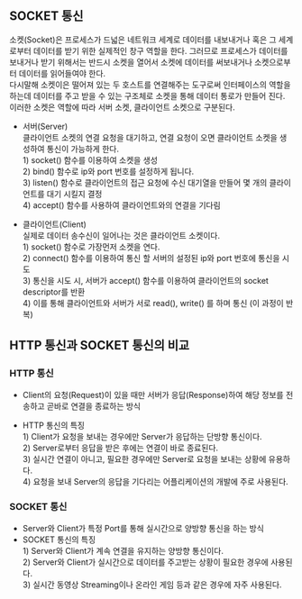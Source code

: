 ## SOCKET 통신

소켓(Socket)은 프로세스가 드넓은 네트워크 세계로 데이터를 내보내거나 혹은 그 세계로부터 데이터를 받기 위한 실제적인 창구 역할을 한다. 그러므로 프로세스가 데이터를 보내거나 받기 위해서는 반드시 소켓을 열어서 소켓에 데이터를 써보내거나 소켓으로부터 데이터를 읽어들여야 한다.  
다시말해 소켓이은 떨어져 있는 두 호스트를 연결해주는 도구로써 인터페이스의 역할을 하는데 데이터를 주고 받을 수 있는 구조체로 소켓을 통해 데이터 통로가 만들어 진다. 이러한 소켓은 역할에 따라 서버 소켓, 클라이언트 소켓으로 구분된다.

- 서버(Server)  
  클라이언트 소켓의 연결 요청을 대기하고, 연결 요청이 오면 클라이언트 소켓을 생성하여 통신이 가능하게 한다.  
  1\) socket() 함수를 이용하여 소켓을 생성  
  2\) bind() 함수로 ip와 port 번호를 설정하게 됩니다.  
  3\) listen() 함수로 클라이언트의 접근 요청에 수신 대기열을 만들어 몇 개의 클라이언트를 대기 시킬지 결정  
  4\) accept() 함수를 사용하여 클라이언트와의 연결을 기다림

- 클라이언트(Client)  
  실제로 데이터 송수신이 일어나는 것은 클라이언트 소켓이다.  
  1\) socket() 함수로 가장먼저 소켓을 연다.  
  2\) connect() 함수를 이용하여 통신 할 서버의 설정된 ip와 port 번호에 통신을 시도  
  3\) 통신을 시도 시, 서버가 accept() 함수를 이용하여 클라이언트의 socket descriptor를 반환  
  4\) 이를 통해 클라이언트와 서버가 서로 read(), write() 를 하며 통신 (이 과정이 반복)

## HTTP 통신과 SOCKET 통신의 비교

### HTTP 통신

- Client의 요청(Request)이 있을 때만 서버가 응답(Response)하여 해당 정보를 전송하고 곧바로 연결을 종료하는 방식

- HTTP 통신의 특징  
  1\) Client가 요청을 보내는 경우에만 Server가 응답하는 단방향 통신이다.  
  2\) Server로부터 응답을 받은 후에는 연결이 바로 종료된다.  
  3\) 실시간 연결이 아니고, 필요한 경우에만 Server로 요청을 보내는 상황에 유용하다.  
  4\) 요청을 보내 Server의 응답을 기다리는 어플리케이션의 개발에 주로 사용된다.

### SOCKET 통신

- Server와 Client가 특정 Port를 통해 실시간으로 양방향 통신을 하는 방식
- SOCKET 통신의 특징  
  1\) Server와 Client가 계속 연결을 유지하는 양방향 통신이다.  
  2\) Server와 Client가 실시간으로 데이터를 주고받는 상황이 필요한 경우에 사용된다.  
  3\) 실시간 동영상 Streaming이나 온라인 게임 등과 같은 경우에 자주 사용된다.
